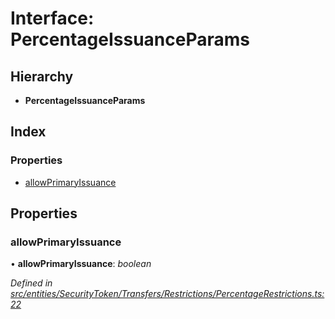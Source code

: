 # Interface: PercentageIssuanceParams

## Hierarchy

* **PercentageIssuanceParams**

## Index

### Properties

* [allowPrimaryIssuance](_entities_securitytoken_transfers_restrictions_percentagerestrictions_.percentageissuanceparams.md#allowprimaryissuance)

## Properties

###  allowPrimaryIssuance

• **allowPrimaryIssuance**: *boolean*

*Defined in [src/entities/SecurityToken/Transfers/Restrictions/PercentageRestrictions.ts:22](https://github.com/PolymathNetwork/polymath-sdk/blob/45453ad/src/entities/SecurityToken/Transfers/Restrictions/PercentageRestrictions.ts#L22)*
